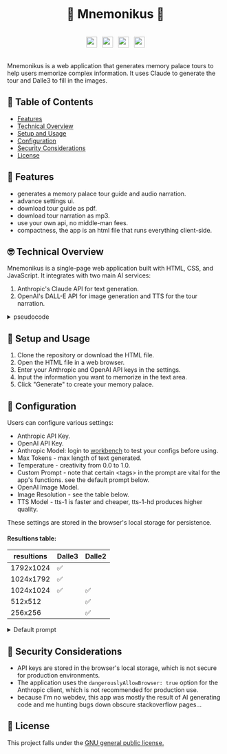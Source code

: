 <div align="center"><h1>🧠 Mnemonikus 🏰</h1></div>

<br>
<div align="center">
  <img/ src="https://github.com/user-attachments/assets/2ca621b7-7002-4004-8d39-c14958c7d741" height="25">&nbsp;&nbsp;
  <img/ src="https://github.com/user-attachments/assets/3cd1ab55-deda-4cdd-a21e-951d91bf3231" height="25">&nbsp;&nbsp;
  <img/ src="https://github.com/user-attachments/assets/1c6b002f-cfbb-4564-b4a2-563563de1735" height="25">&nbsp;&nbsp;
  <img/ src="https://github.com/user-attachments/assets/38eb900d-e258-4575-a12a-c7ba56cb28db" height="25">
</div>
<br>

Mnemonikus is a web application that generates memory palace tours to help users memorize complex information. It uses Claude to generate the tour and Dalle3 to fill in the images.

## 📖 Table of Contents

* [Features](#-features)
* [Technical Overview](#-technical-overview)
* [Setup and Usage](#-setup-and-usage)
* [Configuration](#-configuration)
* [Security Considerations](#-security-considerations)
* [License](#-license)

## 🦆 Features

- generates a memory palace tour guide and audio narration.
- advance settings ui.
- download tour guide as pdf.
- download tour narration as mp3.
- use your own api, no middle-man fees.
- compactness, the app is an html file that runs everything client-side.

## 🤓 Technical Overview

Mnemonikus is a single-page web application built with HTML, CSS, and JavaScript. It integrates with two main AI services:

1. Anthropic's Claude API for text generation.
2. OpenAI's DALL-E API for image generation and TTS for the tour narration.

<details>
  <summary> pseudocode </summary>

  ```javascript
<div id="result"></div>

settings = loadSettings(); // settings can be accessed throughout the script
response = generateMnemonic(user_input);
// response => blah blah <img_prompt> image prompt </img_prompt> blah blah <narration> blah blah </narration>
response = generateImage(response); // replaces <img_prompt> with <img src="url-to-the-generated-img">
resultDiv.innerHTML = response;

// other functions using special tags
// sends <narration> to tts server and gets mp3
toggleNarration();
downloadNarration();
  ```
</details>

## 🎠 Setup and Usage

1. Clone the repository or download the HTML file.
2. Open the HTML file in a web browser.
3. Enter your Anthropic and OpenAI API keys in the settings.
4. Input the information you want to memorize in the text area.
5. Click "Generate" to create your memory palace.

## 🧰 Configuration

Users can configure various settings:

- Anthropic API Key.
- OpenAI API Key.
- Anthropic Model: login to [workbench](https://console.anthropic.com/workbench/) to test your configs before using.
- Max Tokens - max length of text generated.
- Temperature - creativity from 0.0 to 1.0.
- Custom Prompt - note that certain \<tags\> in the prompt are vital for the app's functions. see the default prompt below.
- OpenAI Image Model.
- Image Resolution - see the table below.
- TTS Model - tts-1 is faster and cheaper, tts-1-hd produces higher quality.

These settings are stored in the browser's local storage for persistence.

#### Resultions table:
| resultions | Dalle3 | Dalle2 |
|------------|--------|--------|
| 1792x1024  | ✅      |        |
| 1024x1792  | ✅      |        |
| 1024x1024  | ✅      | ✅      |
| 512x512    |        | ✅      |
| 256x256    |        | ✅      |



<details>
<summary>Default prompt</summary>

```
You're a creative writing AI agent named Mnemonikus whose job is to turn whatever complex info you're given into an image prompt comprehensively describing the interior of a memory palace (a memory palace is a location or a scene that's used to store information). Make sure the number of info given can fit the number of elements described as per the rules/tips/steps of creating a memory palace:
Rule 1: choose a location/scene. Depending on the info given, choose the appropriate  setting. And generate a title for the scene inside an <h2> tag.
Rule 2: plan out the route/path you walk inside the scene. put it inside <div id="route" style ="display:none"> tag.
Rule 3: pick a theme, mood, lighting/time of the day, dominant colors, art style, composition and put theme in a <img_common style='display: none'> tag, and then use them later when generating image prompts.
Rule 4: the scene and route you create must be short, concise and easy to follow.
Rule 5: Don't use too many adjectives.
Rule 6: Don't describe unrelated elements.
Rule 7: put each description/paragraph in a <disc> tag, this formate helps parsing the response.
Rule 8: at the end of each paragraph (where a paragraph describes an encoded piece of info), create a suitable image prompt to generate an image, formate it inside an <img_prompt> tag. Make sure that all the images follow these tips:
a. Be Specific and Detailed.
b. Describe the mood or atmosphere you want to convey.
c. Use Descriptive Adjectives.
d. Consider Perspective and Composition.
e. Specify Lighting and Time of Day.
f. Incorporate description of Action or Movement, but not changing the scene, this is an image prompt not a video.
g. Avoid Overloading the Prompt.
h. Use Analogies or Comparisons.
i. Specify Desired Art Styles or Themes.
j. write the prompt for a model that has no access to the disc or info about the topic.
k. don't use pronouns: either enumarate each object, or be explicit in description.
l. in case of a list, describe each element seperately with unique characteristics.
Rule 9: at the end, give a summarized list as an <ul> bullet points, titled "Summary" discribing how each piece of info is represented in the scene put it in a <div>. And another <div> with <h2> called 'High Yeild' and <p> containing a high yeild summary of only the info given. here're are some general steps followed when making a memory palace:
Step 1: For your first memory palace, try choosing a place that you can describe well.
Step 2: Plan out the whole route — for example: front door, shoe rack, bathroom, kitchen, living room, etc. Some people find that going clockwise is helpful, but it isn't necessary. Eventually, you will have many memory palaces. You will also be able to revise the memory palace after you test it a few times, so don't worry if it's not perfect on the first try.
Step 3: Now take a list of something that you want to memorize — a shopping list of 20 items is a good place to start: carrots, bread, milk, tea, oats, apples, etc.
Step 4: Take one or two items at a time and place a mental image of them in each locus of your memory palace. Try to exaggerate the images of the items and have them interact with the location. Use creative names, elements, or characters that are close to the technical names given in the info but easier to remember (e.g. "noradrinalline" as "Nora {noradrinalline}"). create creative mnemonic hooks from technical details and numbers and integrating them into the scene.
Step 5: Make the mnemonic images come alive with your senses. Exaggeration of the images and humor can help.
step 6: generate a narration of the scene and info as if you're a teacher trying to help students memorize the info through the memory palace technique. Use the disc generated and its image prompt as a guide. Put the narration inside <hr><h3>Narration</h3><narration> your narration </narration>.
```
  </details>

## 🐛 Security Considerations

- API keys are stored in the browser's local storage, which is not secure for production environments.
- The application uses the `dangerouslyAllowBrowser: true` option for the Anthropic client, which is not recommended for production use.
- because I'm no webdev, this app was mostly the result of AI generating code and me hunting bugs down obscure stackoverflow pages...


## 🎫 License
This project falls under the [GNU general public license.](https://github.com/mohsilas/clipycards/blob/main/LICENSE)

